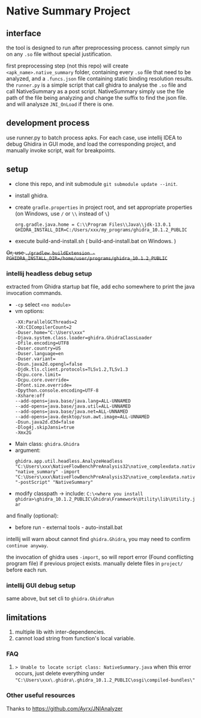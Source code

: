 # Native Summary Project

## interface

the tool is designed to run after preprocessing process. cannot simply run on any `.so` file without special justification.

first preprocessing step (not this repo) will create `<apk_name>.native_summary` folder, containing every `.so` file that need to be analyzed, and a `.funcs.json` file containing static binding resolution results. the `runner.py` is a simple script that call ghidra to analyse the `.so` file and call NativeSummary as a post script. NativeSummary simply use the file path of the file being analyzing and change the suffix to find the json file. and will analysze `JNI_OnLoad` if there is one.

## development process

use runner.py to batch process apks. For each case, use intellij IDEA to debug Ghidira in GUI mode, and load the corresponding project, and manually invoke script, wait for breakpoints.

## setup

+ clone this repo, and init submodule `git submodule update --init`.

+ install ghidra.

+ create `gradle.properties` in project root, and set appropriate properties (on Windows, use `/` or `\\` instead of `\`)

    ```
    org.gradle.java.home = C:\\Program Files\\Java\\jdk-13.0.1
    GHIDRA_INSTALL_DIR=C:/Users/xxx/my_programs/ghidra_10.1.2_PUBLIC
    ```
+ execute build-and-install.sh ( build-and-install.bat on Windows. )

~~Or, use `./gradlew buildExtension -PGHIDRA_INSTALL_DIR=/home/user/programs/ghidra_10.1.2_PUBLIC`~~

### intellij headless debug setup

extracted from Ghidra startup bat file, add echo somewhere to print the java invocation commands.

+ `-cp` select `<no module>`
+ vm options:
  ```
  -XX:ParallelGCThreads=2
  -XX:CICompilerCount=2
  -Duser.home="C:\Users\xxx"
  -Djava.system.class.loader=ghidra.GhidraClassLoader
  -Dfile.encoding=UTF8
  -Duser.country=US
  -Duser.language=en
  -Duser.variant=
  -Dsun.java2d.opengl=false
  -Djdk.tls.client.protocols=TLSv1.2,TLSv1.3
  -Dcpu.core.limit=
  -Dcpu.core.override=
  -Dfont.size.override=
  -Dpython.console.encoding=UTF-8
  -Xshare:off
  --add-opens=java.base/java.lang=ALL-UNNAMED
  --add-opens=java.base/java.util=ALL-UNNAMED
  --add-opens=java.base/java.net=ALL-UNNAMED
  --add-opens=java.desktop/sun.awt.image=ALL-UNNAMED
  -Dsun.java2d.d3d=false
  -Dlog4j.skipJansi=true
  -Xmx2G
  ```
+ Main class: `ghidra.Ghidra`
+ argument:
  ```
  ghidra.app.util.headless.AnalyzeHeadless "C:\Users\xxx\NativeFlowBenchPreAnalysis32\native_complexdata.native_summary\project" "native_summary" -import "C:\Users\xxx\NativeFlowBenchPreAnalysis32\native_complexdata.native_summary\libdata.so" "-postScript" "NativeSummary"
  ```
+ modify classpath -> include: `C:\<where you install ghidra>\ghidra_10.1.2_PUBLIC\Ghidra\Framework\Utility\lib\Utility.jar`

and finally (optional): 

+ before run - external tools - auto-install.bat

intellij will warn about cannot find `ghidra.Ghidra`, you may need to confirm `continue anyway`.

the invocation of ghidra uses `-import`, so will report error (Found conflicting program file) if previous project exists. 
manually delete files in `project/` before each run.


### intellij GUI debug setup

same above, but set cli to `ghidra.GhidraRun`

## limitations

1. multiple lib with inter-dependencies.
1. cannot load string from function's local variable.

### FAQ

1. `> Unable to locate script class: NativeSummary.java` when this error occurs, just delete everything under `"C:\Users\xxx\.ghidra\.ghidra_10.1.2_PUBLIC\osgi\compiled-bundles\"`

### Other useful resources

Thanks to https://github.com/Ayrx/JNIAnalyzer 
